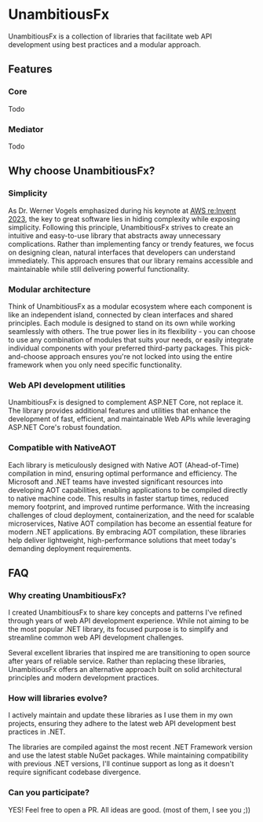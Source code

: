 # UnambitiousFx

UnambitiousFx is a collection of libraries that facilitate web API development using best practices and a modular
approach.

## Features

### Core

Todo

### Mediator

Todo

## Why choose UnambitiousFx?

### Simplicity

As Dr. Werner Vogels emphasized during his keynote at [AWS re:Invent 2023](https://www.youtube.com/watch?v=aim5x73crbM),
the key to great software lies in hiding complexity while exposing simplicity. Following this principle,
UnambitiousFx strives to create an intuitive and easy-to-use library that abstracts away unnecessary complications.
Rather than implementing fancy or trendy features, we focus on designing clean, natural interfaces that developers
can understand immediately. This approach ensures that our library remains accessible and maintainable while still
delivering powerful functionality.

### Modular architecture

Think of UnambitiousFx as a modular ecosystem where each component is like an independent island,
connected by clean interfaces and shared principles.
Each module is designed to stand on its own while working seamlessly with others.
The true power lies in its flexibility - you can choose to use any combination of modules that suits your needs,
or easily integrate individual components with your preferred third-party packages.
This pick-and-choose approach ensures you're not locked into using the entire framework
when you only need specific functionality.

### Web API development utilities

UnambitiousFx is designed to complement ASP.NET Core, not replace it.
The library provides additional features and utilities that enhance the development of fast,
efficient, and maintainable Web APIs while leveraging ASP.NET Core's robust foundation.

### Compatible with NativeAOT

Each library is meticulously designed with Native AOT (Ahead-of-Time) compilation in mind,
ensuring optimal performance and efficiency.
The Microsoft and .NET teams have invested significant resources into developing AOT capabilities,
enabling applications to be compiled directly to native machine code.
This results in faster startup times, reduced memory footprint, and improved runtime performance.
With the increasing challenges of cloud deployment, containerization, and the need for scalable microservices,
Native AOT compilation has become an essential feature for modern .NET applications.
By embracing AOT compilation, these libraries help deliver lightweight, high-performance
solutions that meet today's demanding deployment requirements.

## FAQ

### Why creating UnambitiousFx?

I created UnambitiousFx to share key concepts and patterns I've refined through years of web API development experience.
While not aiming to be the most popular .NET library, its focused purpose is to simplify and streamline common web API
development challenges.

Several excellent libraries that inspired me are transitioning to open source after years of reliable service. Rather
than replacing these libraries, UnambitiousFx offers an alternative approach built on solid architectural principles and
modern development practices.

### How will libraries evolve?

I actively maintain and update these libraries as I use them in my own projects, ensuring they adhere to the latest
web API development best practices in .NET.

The libraries are compiled against the most recent .NET Framework version and use the latest stable NuGet packages.
While maintaining compatibility with previous .NET versions, I'll continue support as long as it doesn't require
significant codebase divergence.

### Can you participate?

YES! Feel free to open a PR. All ideas are good. (most of them, I see you ;))
